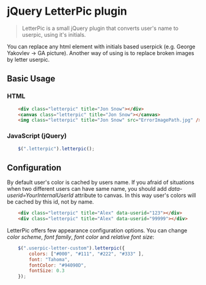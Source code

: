 # jQuery LetterPic plugin
> LetterPic is a small jQuery plugin that converts user's name to userpic, using it's initials.

You can replace any html element with initials based userpick (e.g. George Yakovlev -> GA picture).
Another way of using is to replace broken images by letter userpic.

## Basic Usage

### HTML

```html
    <div class="letterpic" title="Jon Snow"></div>
    <canvas class="letterpic" title="Jon Snow"></canvas>
    <img class="letterpic" title="Jon Snow" src="ErrorImagePath.jpg" />
```

### JavaScript (jQuery)

```js
    $(".letterpic").letterpic();
```

## Configuration

By default user's color is cached by users name.
If you afraid of situations when two different users can have same name,
you should add *data-userid=YourInternalUserId* attribute to canvas. 
In this way user's colors will be cached by this id, not by name.

```html
    <div class="letterpic" title="Alex" data-userid="123"></div>
    <div class="letterpic" title="Alex" data-userid="99999"></div>
```

LetterPic offers few appearance configuration options. 
You can change *color scheme*, *font family*, *font color* and *relative font size*:

```js
    $(".userpic-letter-custom").letterpic({
        colors: ["#000", "#111", "#222", "#333" ],
        font: "Tahoma",
        fontColor: "#94090D",
        fontSize: 0.3
    });
```
